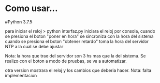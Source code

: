 #
# Como usar... 
#Python 3.7.5

para iniciar el reloj
	> python interfaz.py
iniciara el reloj por consola, cuando se presiona el boton
"poner en hora" se sincroniza con la hora del sistema
cuando se presiona el boton "obtener retardo" toma la hora del 
servidor NTP a la cual se debe ajustar

Nota: la hora que trae del servidor son 3 hs mas que la del sistema.
Se realizo con el boton a modo de pruebas, se va a automatizar.

otra version
mostrara el reloj y los cambios que deberia hacer.
Nota: falta implementacion
